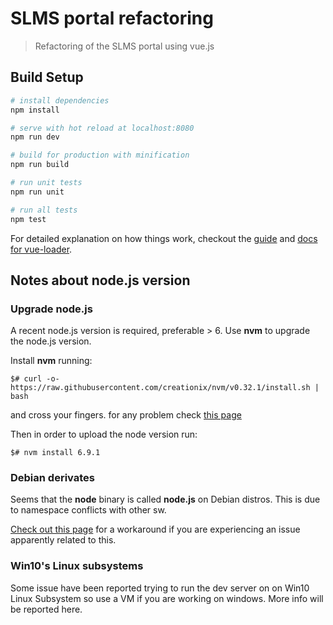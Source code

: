 # SLMS portal refactoring

> Refactoring of the SLMS portal using vue.js

## Build Setup

``` bash
# install dependencies
npm install

# serve with hot reload at localhost:8080
npm run dev

# build for production with minification
npm run build

# run unit tests
npm run unit

# run all tests
npm test
```

For detailed explanation on how things work, checkout the [guide](http://vuejs-templates.github.io/webpack/) and [docs for vue-loader](http://vuejs.github.io/vue-loader).

## Notes about node.js version

### Upgrade node.js
A recent node.js version is required, preferable > 6.
Use **nvm** to upgrade the node.js version.

Install **nvm** running:

`$# curl -o- https://raw.githubusercontent.com/creationix/nvm/v0.32.1/install.sh | bash`

and cross your fingers. for any problem check [this page](https://github.com/creationix/nvm/blob/master/README.markdown#installation)

Then in order to upload the node version run:

`$# nvm install 6.9.1`

### Debian derivates
Seems that the **node** binary is called **node.js** on Debian distros. This is due to namespace conflicts with other sw.

[Check out this page](http://stackoverflow.com/questions/21168141/cannot-install-packages-using-node-package-manager-in-ubuntu) for a workaround if you are experiencing an issue apparently related to this.

### Win10's Linux subsystems
Some issue have been reported trying to run the dev server on on Win10 Linux Subsystem so use a VM if you are working on windows. More info will be reported here.




